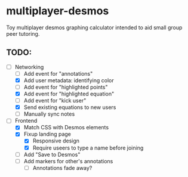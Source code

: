 # multiplayer-desmos

Toy multiplayer desmos graphing calculator intended to aid small group peer tutoring.

## TODO:

- [ ] Networking
    - [ ] Add event for "annotations"
    - [x] Add user metadata: identifying color
    - [ ] Add event for "highlighted points"
    - [x] Add event for "highlighted equation"
    - [ ] Add event for "kick user"
    - [x] Send existing equations to new users
    - [ ] Manually sync notes
- [ ] Frontend
    - [x] Match CSS with Desmos elements
    - [x] Fixup landing page
        - [x] Responsive design
        - [x] Require useers to type a name before joining
    - [ ] Add "Save to Desmos"
    - [ ] Add markers for other's annotations
        - [ ] Annotations fade away?
